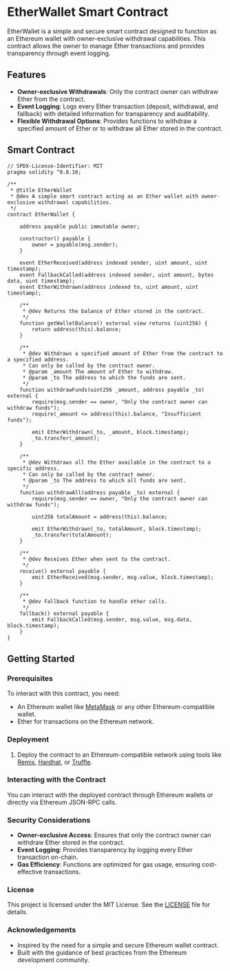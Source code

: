 # EtherWallet Smart Contract

EtherWallet is a simple and secure smart contract designed to function as an Ethereum wallet with owner-exclusive withdrawal capabilities. This contract allows the owner to manage Ether transactions and provides transparency through event logging.

## Features

- **Owner-exclusive Withdrawals**: Only the contract owner can withdraw Ether from the contract.
- **Event Logging**: Logs every Ether transaction (deposit, withdrawal, and fallback) with detailed information for transparency and auditability.
- **Flexible Withdrawal Options**: Provides functions to withdraw a specified amount of Ether or to withdraw all Ether stored in the contract.

## Smart Contract

```solidity
// SPDX-License-Identifier: MIT
pragma solidity ^0.8.16;

/**
 * @title EtherWallet
 * @dev A simple smart contract acting as an Ether wallet with owner-exclusive withdrawal capabilities.
 */
contract EtherWallet {

    address payable public immutable owner;

    constructor() payable {
        owner = payable(msg.sender);
    }

    event EtherReceived(address indexed sender, uint amount, uint timestamp);
    event FallbackCalled(address indexed sender, uint amount, bytes data, uint timestamp);
    event EtherWithdrawn(address indexed to, uint amount, uint timestamp);

    /**
     * @dev Returns the balance of Ether stored in the contract.
     */
    function getWalletBalance() external view returns (uint256) {
        return address(this).balance;
    }

    /**
     * @dev Withdraws a specified amount of Ether from the contract to a specified address.
     * Can only be called by the contract owner.
     * @param _amount The amount of Ether to withdraw.
     * @param _to The address to which the funds are sent.
     */
    function withdrawFunds(uint256 _amount, address payable _to) external {
        require(msg.sender == owner, "Only the contract owner can withdraw funds");
        require(_amount <= address(this).balance, "Insufficient funds");

        emit EtherWithdrawn(_to, _amount, block.timestamp);
        _to.transfer(_amount);
    }

    /**
     * @dev Withdraws all the Ether available in the contract to a specific address.
     * Can only be called by the contract owner.
     * @param _to The address to which all funds are sent.
     */
    function withdrawAll(address payable _to) external {
        require(msg.sender == owner, "Only the contract owner can withdraw funds");
        
        uint256 totalAmount = address(this).balance;

        emit EtherWithdrawn(_to, totalAmount, block.timestamp);
        _to.transfer(totalAmount);
    }

    /**
     * @dev Receives Ether when sent to the contract.
     */
    receive() external payable {
        emit EtherReceived(msg.sender, msg.value, block.timestamp);
    }

    /**
     * @dev Fallback function to handle other calls.
     */
    fallback() external payable {
        emit FallbackCalled(msg.sender, msg.value, msg.data, block.timestamp);
    }
}
```

## Getting Started

### Prerequisites

To interact with this contract, you need:

- An Ethereum wallet like [MetaMask](https://metamask.io/) or any other Ethereum-compatible wallet.
- Ether for transactions on the Ethereum network.

### Deployment

1. Deploy the contract to an Ethereum-compatible network using tools like [Remix](https://remix.ethereum.org/), [Hardhat](https://hardhat.org/), or [Truffle](https://www.trufflesuite.com/).

### Interacting with the Contract

You can interact with the deployed contract through Ethereum wallets or directly via Ethereum JSON-RPC calls.

### Security Considerations

- **Owner-exclusive Access**: Ensures that only the contract owner can withdraw Ether stored in the contract.
- **Event Logging**: Provides transparency by logging every Ether transaction on-chain.
- **Gas Efficiency**: Functions are optimized for gas usage, ensuring cost-effective transactions.

### License

This project is licensed under the MIT License. See the [LICENSE](LICENSE) file for details.

### Acknowledgements

- Inspired by the need for a simple and secure Ethereum wallet contract.
- Built with the guidance of best practices from the Ethereum development community.
